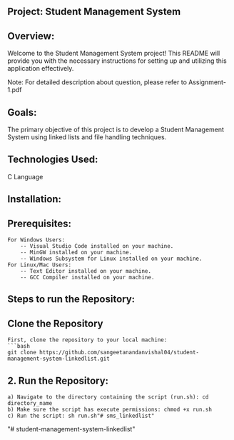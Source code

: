 ## Project: Student Management System
## Overview:
Welcome to the Student Management System project! This README will provide you with the necessary instructions for setting up and utilizing this application effectively.

Note: For detailed description about question, please refer to Assignment-1.pdf

## Goals:
The primary objective of this project is to develop a Student Management System using linked lists and file handling techniques.

## Technologies Used:
C Language

## Installation:
   ## Prerequisites:
    For Windows Users:
        -- Visual Studio Code installed on your machine.
        -- MinGW installed on your machine.
        -- Windows Subsystem for Linux installed on your machine.
    For Linux/Mac Users:
        -- Text Editor installed on your machine.
        -- GCC Compiler installed on your machine.

## Steps to run the Repository:
   ## Clone the Repository
    First, clone the repository to your local machine:
    ```bash
    git clone https://github.com/sangeetanandanvishal04/student-management-system-linkedlist.git

   ## 2. Run the Repository:
    a) Navigate to the directory containing the script (run.sh): cd directory_name
    b) Make sure the script has execute permissions: chmod +x run.sh
    c) Run the script: sh run.sh"# sms_linkedlist" 
"# student-management-system-linkedlist" 
